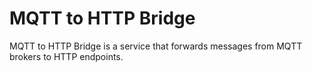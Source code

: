 # MQTT to HTTP Bridge
MQTT to HTTP Bridge is a service that forwards messages from MQTT brokers to HTTP endpoints.